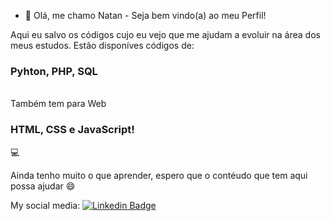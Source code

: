 - 👋 Olá, me chamo Natan - Seja bem vindo(a) ao meu Perfil!


Aqui eu salvo os códigos cujo eu vejo que me ajudam a evoluir na área dos meus estudos. Estão disponíves códigos de: <br> <h3> Pyhton, PHP, SQL </h3> <br> Também tem para Web <br> <h3>HTML, CSS e JavaScript! </h3> :computer:

Ainda tenho muito o que aprender, espero que o contéudo que tem aqui possa ajudar :smile:

My social media:
[![Linkedin Badge](https://img.shields.io/badge/-Natan%20Menezes-6633cc?style=flat-square&logo=Linkedin&logoColor=white&link=https://www.linkedin.com/in/natan-siqueira-319b55164//)](https://www.linkedin.com/in/natan-siqueira-319b55164/) 




